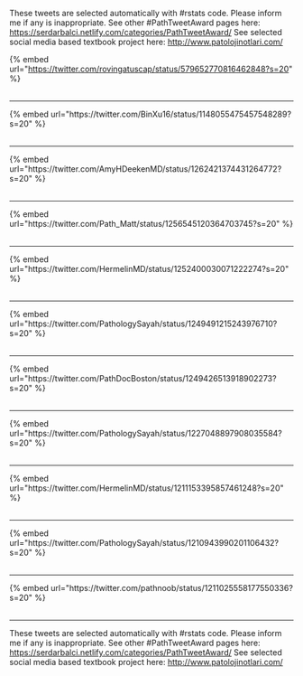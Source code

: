 

These tweets are selected automatically with #rstats code. Please inform me if any is inappropriate.
See other #PathTweetAward pages here: https://serdarbalci.netlify.com/categories/PathTweetAward/ 
See selected social media based textbook project here: http://www.patolojinotlari.com/

{% embed url="https://twitter.com/rovingatuscap/status/579652770816462848?s=20" %}<br>
<br>
<hr>
{% embed url="https://twitter.com/BinXu16/status/1148055475457548289?s=20" %}<br>
<br>
<hr>
{% embed url="https://twitter.com/AmyHDeekenMD/status/1262421374431264772?s=20" %}<br>
<br>
<hr>
{% embed url="https://twitter.com/Path_Matt/status/1256545120364703745?s=20" %}<br>
<br>
<hr>
{% embed url="https://twitter.com/HermelinMD/status/1252400030071222274?s=20" %}<br>
<br>
<hr>
{% embed url="https://twitter.com/PathologySayah/status/1249491215243976710?s=20" %}<br>
<br>
<hr>
{% embed url="https://twitter.com/PathDocBoston/status/1249426513918902273?s=20" %}<br>
<br>
<hr>
{% embed url="https://twitter.com/PathologySayah/status/1227048897908035584?s=20" %}<br>
<br>
<hr>
{% embed url="https://twitter.com/HermelinMD/status/1211153395857461248?s=20" %}<br>
<br>
<hr>
{% embed url="https://twitter.com/PathologySayah/status/1210943990201106432?s=20" %}<br>
<br>
<hr>
{% embed url="https://twitter.com/pathnoob/status/1211025558177550336?s=20" %}<br>
<br>
<hr>


These tweets are selected automatically with #rstats code. Please inform me if any is inappropriate.
See other #PathTweetAward pages here: https://serdarbalci.netlify.com/categories/PathTweetAward/ 
See selected social media based textbook project here: http://www.patolojinotlari.com/
